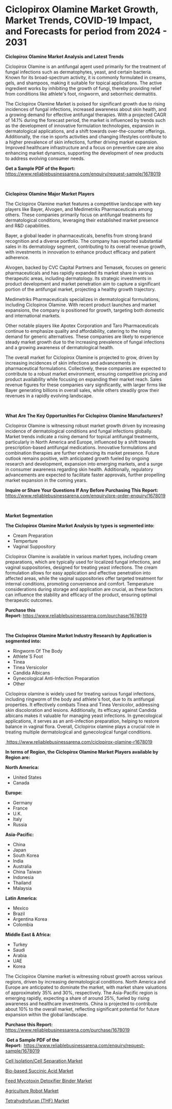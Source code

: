 <p><h1>Ciclopirox Olamine Market Growth, Market Trends, COVID-19 Impact, and Forecasts for period from 2024 - 2031</h1></p><p><strong>Ciclopirox Olamine Market Analysis and Latest Trends</strong></p>
<p><p>Ciclopirox Olamine is an antifungal agent used primarily for the treatment of fungal infections such as dermatophytes, yeast, and certain bacteria. Known for its broad-spectrum activity, it is commonly formulated in creams, gels, and shampoos, making it suitable for topical applications. The active ingredient works by inhibiting the growth of fungi, thereby providing relief from conditions like athlete's foot, ringworm, and seborrheic dermatitis.</p><p>The Ciclopirox Olamine Market is poised for significant growth due to rising incidences of fungal infections, increased awareness about skin health, and a growing demand for effective antifungal therapies. With a projected CAGR of 14.1% during the forecast period, the market is influenced by trends such as the development of innovative formulation technologies, expansion in dermatological applications, and a shift towards over-the-counter offerings. Additionally, the rise in sports activities and changing lifestyles contribute to a higher prevalence of skin infections, further driving market expansion. Improved healthcare infrastructure and a focus on preventive care are also enhancing market dynamics, supporting the development of new products to address evolving consumer needs.</p></p>
<p><strong>Get a Sample PDF of the Report:&nbsp;</strong> <a href="https://www.reliablebusinessarena.com/enquiry/request-sample/1678019?utm_campaign=1337&utm_medium=2&utm_source=Github&utm_content=ia&utm_term=14102024&utm_id=ciclopirox-olamine">https://www.reliablebusinessarena.com/enquiry/request-sample/1678019</a></p>
<p>&nbsp;</p>
<p><strong>Ciclopirox Olamine Major Market Players</strong></p>
<p><p>The Ciclopirox Olamine market features a competitive landscape with key players like Bayer, Alvogen, and Medimetriks Pharmaceuticals among others. These companies primarily focus on antifungal treatments for dermatological conditions, leveraging their established market presence and R&D capabilities.</p><p>Bayer, a global leader in pharmaceuticals, benefits from strong brand recognition and a diverse portfolio. The company has reported substantial sales in its dermatology segment, contributing to its overall revenue growth, with investments in innovation to enhance product efficacy and patient adherence.</p><p>Alvogen, backed by CVC Capital Partners and Temasek, focuses on generic pharmaceuticals and has rapidly expanded its market share in various therapeutic areas, including dermatology. Its strategic investments in product development and market penetration aim to capture a significant portion of the antifungal market, projecting a healthy growth trajectory.</p><p>Medimetriks Pharmaceuticals specializes in dermatological formulations, including Ciclopirox Olamine. With recent product launches and market expansions, the company is positioned for growth, targeting both domestic and international markets.</p><p>Other notable players like Apotex Corporation and Taro Pharmaceuticals continue to emphasize quality and affordability, catering to the rising demand for generic alternatives. These companies are likely to experience steady market growth due to the increasing prevalence of fungal infections and a growing awareness of dermatological health.</p><p>The overall market for Ciclopirox Olamine is projected to grow, driven by increasing incidences of skin infections and advancements in pharmaceutical formulations. Collectively, these companies are expected to contribute to a robust market environment, ensuring competitive pricing and product availability while focusing on expanding their market reach. Sales revenue figures for these companies vary significantly, with larger firms like Bayer generating billions in overall sales, while others steadily grow their revenues in a rapidly evolving landscape.</p></p>
<p>&nbsp;</p>
<p><strong>What Are The Key Opportunities For Ciclopirox Olamine Manufacturers?</strong></p>
<p><p>Ciclopirox Olamine is witnessing robust market growth driven by increasing incidence of dermatological conditions and fungal infections globally. Market trends indicate a rising demand for topical antifungal treatments, particularly in North America and Europe, influenced by a shift towards prescription-based antifungal medications. Innovative formulations and combination therapies are further enhancing its market presence. Future outlook remains positive, with anticipated growth fueled by ongoing research and development, expansion into emerging markets, and a surge in consumer awareness regarding skin health. Additionally, regulatory advancements are expected to facilitate faster approvals, further propelling market expansion in the coming years.</p></p>
<p><strong>Inquire or Share Your Questions If Any Before Purchasing This Report:</strong> <a href="https://www.reliablebusinessarena.com/enquiry/pre-order-enquiry/1678019?utm_campaign=1337&utm_medium=2&utm_source=Github&utm_content=ia&utm_term=14102024&utm_id=ciclopirox-olamine">https://www.reliablebusinessarena.com/enquiry/pre-order-enquiry/1678019</a></p>
<p>&nbsp;</p>
<p><strong>Market Segmentation</strong></p>
<p><strong>The Ciclopirox Olamine Market Analysis by types is segmented into:</strong></p>
<p><ul><li>Cream Preparation</li><li>Temperture</li><li>Vaginal Suppository</li></ul></p>
<p><p>Ciclopirox Olamine is available in various market types, including cream preparations, which are typically used for localized fungal infections, and vaginal suppositories, designed for treating yeast infections. The cream formulation allows for easy application and effective penetration into affected areas, while the vaginal suppositories offer targeted treatment for internal conditions, promoting convenience and comfort. Temperature considerations during storage and application are crucial, as these factors can influence the stability and efficacy of the product, ensuring optimal therapeutic outcomes.</p></p>
<p><strong>Purchase this Report:&nbsp;</strong><a href="https://www.reliablebusinessarena.com/purchase/1678019?utm_campaign=1337&utm_medium=2&utm_source=Github&utm_content=ia&utm_term=14102024&utm_id=ciclopirox-olamine">https://www.reliablebusinessarena.com/purchase/1678019</a></p>
<p>&nbsp;</p>
<p><strong>The Ciclopirox Olamine Market Industry Research by Application is segmented into:</strong></p>
<p><ul><li>Ringworm Of The Body</li><li>Athlete`S Foot</li><li>Tinea</li><li>Tinea Versicolor</li><li>Candida Albicans</li><li>Gynecological Anti-Infection Preparation</li><li>Other</li></ul></p>
<p><p>Ciclopirox olamine is widely used for treating various fungal infections, including ringworm of the body and athlete's foot, due to its antifungal properties. It effectively combats Tinea and Tinea Versicolor, addressing skin discoloration and lesions. Additionally, its efficacy against Candida albicans makes it valuable for managing yeast infections. In gynecological applications, it serves as an anti-infection preparation, helping to restore balance in vaginal flora. Overall, Ciclopirox olamine plays a crucial role in treating multiple dermatological and gynecological fungal conditions.</p></p>
<p><a href="https://www.reliablebusinessarena.com/ciclopirox-olamine-r1678019?utm_campaign=1337&utm_medium=2&utm_source=Github&utm_content=ia&utm_term=14102024&utm_id=ciclopirox-olamine">&nbsp;https://www.reliablebusinessarena.com/ciclopirox-olamine-r1678019</a></p>
<p><strong>In terms of Region, the Ciclopirox Olamine Market Players available by Region are:</strong></p>
<p>
    <p> <strong> North America: </strong>
        <ul>
            <li>United States</li>
            <li>Canada</li>
        </ul>
        </p> 
    <p> <strong> Europe: </strong>
        <ul>
            <li>Germany</li>
            <li>France</li>
            <li>U.K.</li>
            <li>Italy</li>
            <li>Russia</li>
        </ul>
        </p> 
    <p> <strong> Asia-Pacific: </strong>
        <ul>
            <li>China</li>
            <li>Japan</li>
            <li>South Korea</li>
            <li>India</li>
            <li>Australia</li>
            <li>China Taiwan</li>
            <li>Indonesia</li>
            <li>Thailand</li>
            <li>Malaysia</li>
        </ul>
        </p> 
    <p> <strong> Latin America: </strong>
        <ul>
            <li>Mexico</li>
            <li>Brazil</li>
            <li>Argentina Korea</li>
            <li>Colombia</li>
        </ul>
        </p> 
    <p> <strong> Middle East & Africa: </strong>
        <ul>
            <li>Turkey</li>
            <li>Saudi</li>
            <li>Arabia</li>
            <li>UAE</li>
            <li>Korea</li>
        </ul>
    </p>
    </p>
<p><p>The Ciclopirox Olamine market is witnessing robust growth across various regions, driven by increasing dermatological conditions. North America and Europe are anticipated to dominate the market, with market share valuations of approximately 35% and 30%, respectively. The Asia-Pacific region is emerging rapidly, expecting a share of around 25%, fueled by rising awareness and healthcare investments. China is projected to contribute about 10% to the overall market, reflecting significant potential for future expansion within the global landscape.</p></p>
<p><strong>Purchase this Report: </strong><a href="https://www.reliablebusinessarena.com/purchase/1678019?utm_campaign=1337&utm_medium=2&utm_source=Github&utm_content=ia&utm_term=14102024&utm_id=ciclopirox-olamine">https://www.reliablebusinessarena.com/purchase/1678019</a></p>
<p>&nbsp;<strong>Get a Sample PDF of the Report:&nbsp;&nbsp;</strong><a href="https://www.reliablebusinessarena.com/enquiry/request-sample/1678019?utm_campaign=1337&utm_medium=2&utm_source=Github&utm_content=ia&utm_term=14102024&utm_id=ciclopirox-olamine">https://www.reliablebusinessarena.com/enquiry/request-sample/1678019</a></p>
<p><strong></strong></p>
<p><p><a href="https://www.linkedin.com/pulse/analyzing-cell-isolationcell-separation-market-dynamics-growth-wxuse?utm_campaign=1337&utm_medium=2&utm_source=Github&utm_content=ia&utm_term=14102024&utm_id=ciclopirox-olamine">Cell Isolation/Cell Separation Market</a></p><p><a href="https://www.linkedin.com/pulse/comprehensive-bio-based-succinic-acid-market-report-regional-jqghe?utm_campaign=1337&utm_medium=2&utm_source=Github&utm_content=ia&utm_term=14102024&utm_id=ciclopirox-olamine">Bio-based Succinic Acid Market</a></p><p><a href="https://github.com/RickHolmes3/Market-Research-Report-List-6/blob/main/feed-mycotoxin-detoxifier-binder-market.md?utm_campaign=1337&utm_medium=2&utm_source=Github&utm_content=ia&utm_term=14102024&utm_id=ciclopirox-olamine">Feed Mycotoxin Detoxifier Binder Market</a></p><p><a href="https://www.linkedin.com/pulse/agriculture-robot-market-indicators-size-regional-breakdown-v8s8e?utm_campaign=1337&utm_medium=2&utm_source=Github&utm_content=ia&utm_term=14102024&utm_id=ciclopirox-olamine">Agriculture Robot Market</a></p><p><a href="https://www.linkedin.com/pulse/global-tetrahydrofuran-thf-market-landscape-future-trends-strategic-5keae?utm_campaign=1337&utm_medium=2&utm_source=Github&utm_content=ia&utm_term=14102024&utm_id=ciclopirox-olamine">Tetrahydrofuran (THF) Market</a></p></p>